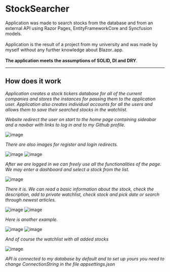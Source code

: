 # StockSearcher

Application was made to search stocks from the database and from an external API using Razor Pages, EntityFrameworkCore and Syncfusion models.
<br>
<br>
Application is the result of a project from my university and was made by myself without any further knowledge about Blazor.</a>.app</a>.
<br>
<br>
<b>The application meets the assumptions of SOLID, DI and DRY</b>.
<hr>

## How does it work

  _Application creates a stock tickers database for all of the current companies and stores the instances for passing them to the application user._
  _Application also creates individual accounts for all the users and allows them to save their searched stocks in the watchlist._
  
  _Website redirect the user on start to the home page containing sideabar and a navbar with links to log in and to my Github profile._

![image](https://user-images.githubusercontent.com/74014874/175778658-35526d3c-f767-4bec-9fe9-45e0ac93ada8.png)

  _There are also images for register and login redirects._
  
![image](https://user-images.githubusercontent.com/74014874/175778698-e20f28e9-9fde-421b-87fc-4de8bfd7dff8.png)
![image](https://user-images.githubusercontent.com/74014874/175778725-eb5f78c4-1300-4917-bb46-ce77a693d401.png)

  _After we are logged in we can freely use all the functionalities of the page. We may enter a dashboard and select a stock from the list._
  
![image](https://user-images.githubusercontent.com/74014874/175778757-ce1415ee-4d41-42f6-859f-4a9d839b50d1.png)

  _There it is. We can read a basic information about the stock, check the description, add to private watchlist, check stock and pick date or search through newest articles._ 
  
![image](https://user-images.githubusercontent.com/74014874/175795831-f2c7b882-78a0-4ee0-a356-4d99ea15b936.png)
![image](https://user-images.githubusercontent.com/74014874/175795894-21ef0a17-ffb5-414e-beec-6908273533ef.png)

  _Here is another example._
  
![image](https://user-images.githubusercontent.com/74014874/175795846-4325fc84-e16a-4958-befe-a25a1898691b.png)
![image](https://user-images.githubusercontent.com/74014874/175795860-7978e56b-25c2-42e9-8d46-d9f5d44e68a4.png)
 
 _And of course the watchlist with all added stocks_

![image](https://user-images.githubusercontent.com/74014874/175795865-3d984da1-4f71-426c-a767-822d5db2da18.png)


_*API is connected to my database by default and to set up yours you need to change ConnectionString in the file appsettings.json*_


